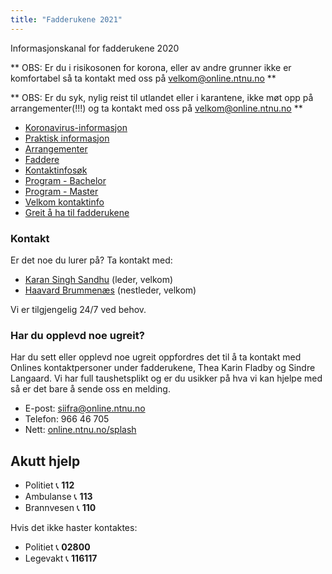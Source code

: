 ```yaml
---
title: "Fadderukene 2021"
---
```


Informasjonskanal for fadderukene 2020

** OBS: Er du i risikosonen for korona, eller av andre grunner ikke er komfortabel så ta kontakt med oss på velkom@online.ntnu.no **

** OBS: Er du syk, nylig reist til utlandet eller i karantene, ikke møt opp på arrangementer(!!!) og ta kontakt med oss på velkom@online.ntnu.no ** 


* [Koronavirus-informasjon](https://online.ntnu.no/wiki/online/fadderukene/2021-/korona) 
* [Praktisk informasjon](https://online.ntnu.no/wiki/online/fadderukene/2021-/PraktiskInfo)
* [Arrangementer](https://online.ntnu.no/splash#calendar)  
* [Faddere](https://online.ntnu.no/wiki/online/fadderukene/2021-/Faddere)  
* [Kontaktinfosøk](https://online.ntnu.no/profile/search)  
* [Program - Bachelor](https://online.ntnu.no/splash/)    
* [Program - Master](https://online.ntnu.no/splash/)  
* [Velkom kontaktinfo](https://online.ntnu.no/wiki/online/fadderukene/2021-/velkom) 
* [Greit å ha til fadderukene](https://online.ntnu.no/wiki/online/fadderukene/2021-/TaMedListe)


### Kontakt
Er det noe du lurer på? Ta kontakt med:

- [Karan Singh Sandhu](https://online.ntnu.no/profile/public/1963) (leder, velkom)  
- [Haavard Brummenæs](https://online.ntnu.no/profile/public/1925/) (nestleder, velkom)  

Vi er tilgjengelig 24/7 ved behov.  


### Har du opplevd noe ugreit?
Har du sett eller opplevd noe ugreit oppfordres det til å ta kontakt med Onlines kontaktpersoner under fadderukene, Thea Karin Fladby og Sindre Langaard. Vi har full taushetsplikt og er du usikker på hva vi kan hjelpe med så er det bare å sende oss en melding.

- E-post: siifra@online.ntnu.no  
- Telefon: 966 46 705  
- Nett: [online.ntnu.no/splash](online.ntnu.no/splash)  


Akutt hjelp
------------------------------------

- Politiet 📞 **112**  
- Ambulanse 📞 **113**  
- Brannvesen 📞 **110**

Hvis det ikke haster kontaktes:

- Politiet 📞 **02800**  
- Legevakt 📞 **116117**